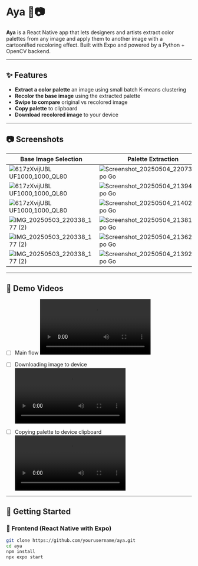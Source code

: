 # Aya 🎨📷

**Aya** is a React Native app that lets designers and artists extract color palettes from any image and apply them to another image with a cartoonified recoloring effect. Built with Expo and powered by a Python + OpenCV backend.

---

## ✨ Features

- **Extract a color palette** an image using small batch K-means clustering
- **Recolor the base image** using the extracted palette
- **Swipe to compare** original vs recolored image
- **Copy palette** to clipboard
- **Download recolored image** to your device

---

## 📷 Screenshots

| Base Image Selection      | Palette Extraction           | Swipe Compare                |
| ------------------------- | ---------------------------- | ---------------------------- |
| ![617zXvijUBL _UF1000,1000_QL80_](https://github.com/user-attachments/assets/1183ce56-d67a-459e-9902-cf94952a025a) | ![Screenshot_20250504_220735_Expo Go](https://github.com/user-attachments/assets/38eec4fd-aa52-460c-9e5d-52ebb37c4cea) | ![Screenshot_20250504_220726_Expo Go](https://github.com/user-attachments/assets/9fa2282a-cfcc-4539-ae47-5c0e311c3a5e) |
| ![617zXvijUBL _UF1000,1000_QL80_](https://github.com/user-attachments/assets/1183ce56-d67a-459e-9902-cf94952a025a) | ![Screenshot_20250504_213948_Expo Go](https://github.com/user-attachments/assets/63cc9e29-4632-4619-a741-868f3ce5a63b) | ![Screenshot_20250504_213955_Expo Go](https://github.com/user-attachments/assets/2baa45ba-cc30-475e-9a0b-3c10f114f3a3) |
| ![617zXvijUBL _UF1000,1000_QL80_](https://github.com/user-attachments/assets/1183ce56-d67a-459e-9902-cf94952a025a) | ![Screenshot_20250504_214028_Expo Go](https://github.com/user-attachments/assets/33c06697-144f-4005-96dd-a371a1808926) | ![Screenshot_20250504_214034_Expo Go](https://github.com/user-attachments/assets/f11ea9bb-891e-4c3d-9609-d619ac66a801) |
| ![IMG_20250503_220338_177 (2)](https://github.com/user-attachments/assets/a4aa4591-e98f-4cf8-9dac-ff63ff84ef60) | ![Screenshot_20250504_213815_Expo Go](https://github.com/user-attachments/assets/5561cd24-ce9c-48ee-abd6-8764f8a277e2) | ![Screenshot_20250504_213808_Expo Go](https://github.com/user-attachments/assets/f62dced3-14bf-4063-a674-6ec18a8b774c) |
| ![IMG_20250503_220338_177 (2)](https://github.com/user-attachments/assets/a4aa4591-e98f-4cf8-9dac-ff63ff84ef60) | ![Screenshot_20250504_213625_Expo Go](https://github.com/user-attachments/assets/98e68713-36bf-4429-95aa-c5a878d6be6d) | ![Screenshot_20250504_213616_Expo Go](https://github.com/user-attachments/assets/6f8b3ada-925f-454d-992a-14af6f500e70) |
| ![IMG_20250503_220338_177 (2)](https://github.com/user-attachments/assets/a4aa4591-e98f-4cf8-9dac-ff63ff84ef60) | ![Screenshot_20250504_213929_Expo Go](https://github.com/user-attachments/assets/b627b438-0731-4994-bbf1-aec450e9c382) | ![Screenshot_20250504_214129_Expo Go](https://github.com/user-attachments/assets/921603c2-20a0-41ce-9353-9f90bea00926) |












---

## 🎥 Demo Videos
- [ ] Main flow
<video src="https://github.com/user-attachments/assets/c6de76fa-5c2c-4751-b52a-20f9866d6b36"></video>

- [ ] Downloading image to device
<video src="https://github.com/user-attachments/assets/892b9492-52de-4353-8226-127f79910020"></video>

- [ ] Copying palette to device clipboard
<video src="https://github.com/user-attachments/assets/8632a724-1f27-4e4a-b29c-d3d0d2199803"></video>


---

## 🚀 Getting Started

### 📱 Frontend (React Native with Expo)

```bash
git clone https://github.com/yourusername/aya.git
cd aya
npm install
npx expo start
```
